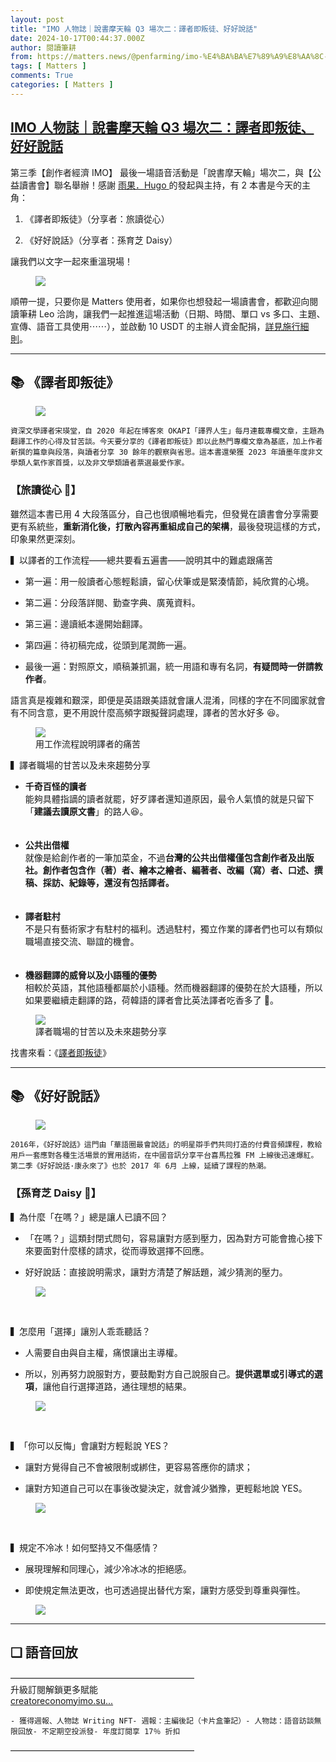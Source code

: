 ```yaml
---
layout: post
title: "IMO 人物誌｜說書摩天輪 Q3 場次二：譯者即叛徒、好好說話"
date: 2024-10-17T00:44:37.000Z
author: 閱讀筆耕
from: https://matters.news/@penfarming/imo-%E4%BA%BA%E7%89%A9%E8%AA%8C-%E8%AA%AA%E6%9B%B8%E6%91%A9%E5%A4%A9%E8%BC%AA-q3-%E5%A0%B4%E6%AC%A1%E4%BA%8C-%E8%AD%AF%E8%80%85%E5%8D%B3%E5%8F%9B%E5%BE%92-%E5%A5%BD%E5%A5%BD%E8%AA%AA%E8%A9%B1-bafybeif6e5j4ny2irgyfac6utu7kztsrhempzc3xqnijfx2ziiwgiaq64y
tags: [ Matters ]
comments: True
categories: [ Matters ]
---
```

<!--1729125877000-->
[IMO 人物誌｜說書摩天輪 Q3 場次二：譯者即叛徒、好好說話](https://matters.news/@penfarming/imo-%E4%BA%BA%E7%89%A9%E8%AA%8C-%E8%AA%AA%E6%9B%B8%E6%91%A9%E5%A4%A9%E8%BC%AA-q3-%E5%A0%B4%E6%AC%A1%E4%BA%8C-%E8%AD%AF%E8%80%85%E5%8D%B3%E5%8F%9B%E5%BE%92-%E5%A5%BD%E5%A5%BD%E8%AA%AA%E8%A9%B1-bafybeif6e5j4ny2irgyfac6utu7kztsrhempzc3xqnijfx2ziiwgiaq64y)
------

<div>
<p>第三季【創作者經濟 IMO】 最後一場語音活動是「說書摩天輪」場次二，與【公益讀書會】聯名舉辦！感謝 <a target="_blank" rel="noopener noreferrer nofollow" href="https://open.substack.com/users/27194762-hugo?utm_source=mentions">雨果．Hugo </a>的發起與主持，有 2 本書是今天的主角：</p><ol><li><p>《譯者即叛徒》（分享者：旅讀從心）</p></li><li><p>《好好說話》（分享者：孫育芝 Daisy）</p></li></ol><p>讓我們以文字一起來重溫現場！</p><figure class="image"><img src="https://imagedelivery.net/kDRCweMmqLnTPNlbum-pYA/prod/embed/9560a41d-4dc2-4094-adfb-b0dd16d9ccc0.png/public" referrerpolicy="no-referrer"><figcaption></figcaption></figure><p>順帶一提，只要你是 Matters 使用者，如果你也想發起一場讀書會，都歡迎向閱讀筆耕 Leo 洽詢，讓我們一起推進這場活動（日期、時間、單口 vs 多口、主題、宣傳、語音工具使用⋯⋯），並啟動 10 USDT 的主辦人資金配捐，<a target="_blank" rel="noopener noreferrer nofollow" href="https://matters.town/a/4f0s4l0wygbe">詳見施行細則</a>。</p><hr><h2>📚️ 《譯者即叛徒》</h2><figure class="image"><img src="https://imagedelivery.net/kDRCweMmqLnTPNlbum-pYA/prod/embed/8be4ae36-e708-4f26-aad0-acbd805abd68.png/public" referrerpolicy="no-referrer"><figcaption></figcaption></figure><pre><code>資深文學譯者宋瑛堂，自 2020 年起在博客來 OKAPI「譯界人生」每月連載專欄文章，主題為翻譯工作的心得及甘苦談。今天要分享的《譯者即叛徒》即以此熱門專欄文章為基底，加上作者新撰的篇章與段落，與讀者分享 30 餘年的觀察與省思。這本書還榮獲 2023 年讀墨年度非文學類人氣作家首獎，以及非文學類讀者票選最愛作家。</code></pre><h3>【旅讀從心 🙋】</h3><p>雖然這本書已用 4 大段落區分，自己也很順暢地看完，但發覺在讀書會分享需要更有系統些，<strong>重新消化後，打散內容再重組成自己的架構</strong>，最後發現這樣的方式，印象果然更深刻。</p><p>▍以譯者的工作流程——總共要看五遍書——說明其中的難處跟痛苦</p><ul><li><p>第一遍：用一般讀者心態輕鬆讀，留心伏筆或是緊湊情節，純欣賞的心境。</p></li><li><p>第二遍：分段落詳閱、勤查字典、廣蒐資料。</p></li><li><p>第三遍：邊讀紙本邊開始翻譯。</p></li><li><p>第四遍：待初稿完成，從頭到尾潤飾一遍。</p></li><li><p>最後一遍：對照原文，順稿兼抓漏，統一用語和專有名詞，<strong>有疑問時一併請教作者</strong>。</p></li></ul><p>語言真是複雜和艱深，即便是英語跟美語就會讓人混淆，同樣的字在不同國家就會有不同含意，更不用說什麼高頻字跟擬聲詞處理，譯者的苦水好多 😆。</p><figure class="image"><img src="https://imagedelivery.net/kDRCweMmqLnTPNlbum-pYA/prod/embed/f0013ed6-1431-4052-a546-eab1a69bffdc.png/public" referrerpolicy="no-referrer"><figcaption>用工作流程說明譯者的痛苦</figcaption></figure><p>▍譯者職場的甘苦以及未來趨勢分享</p><ul><li><p><strong>千奇百怪的讀者</strong><br class="smart">能夠具體指謫的讀者就罷，好歹譯者還知道原因，最令人氣憤的就是只留下「<strong>建議去讀原文書</strong>」的路人😆。<br class="smart">　</p></li><li><p><strong>公共出借權</strong><br class="smart">就像是給創作者的一筆加菜金，不過<strong>台灣的公共出借權僅包含創作者及出版社。創作者包含作（著）者、繪本之繪者、編著者、改編（寫）者、口述、撰稿、採訪、紀錄等，還沒有包括譯者。</strong><br class="smart"><strong>　</strong></p></li><li><p><strong>譯者駐村</strong><br class="smart">不是只有藝術家才有駐村的福利。透過駐村，獨立作業的譯者們也可以有類似職場直接交流、聯誼的機會。<br class="smart">　</p></li><li><p><strong>機器翻譯的威脅以及小語種的優勢</strong><br class="smart">相較於英語，其他語種都屬於小語種。然而機器翻譯的優勢在於大語種，所以如果要繼續走翻譯的路，荷韓語的譯者會比英法譯者吃香多了 🤣。</p></li></ul><figure class="image"><img src="https://imagedelivery.net/kDRCweMmqLnTPNlbum-pYA/prod/embed/03cdee16-34cb-43d6-82c9-e5fc16c083e8.png/public" referrerpolicy="no-referrer"><figcaption>譯者職場的甘苦以及未來趨勢分享</figcaption></figure><p>找書來看：《<a target="_blank" rel="noopener noreferrer nofollow" href="http://moo.im/a/jlnzDF">譯者即叛徒</a>》</p><hr><h2>📚️ 《好好說話》</h2><figure class="image"><img src="https://imagedelivery.net/kDRCweMmqLnTPNlbum-pYA/prod/embed/b057d511-5f10-4d33-8a99-7d7570132d44.png/public" referrerpolicy="no-referrer"><figcaption></figcaption></figure><pre><code>2016年，《好好說話》這門由「華語圈最會說話」的明星辯手們共同打造的付費音頻課程，教給用戶一套應對各種生活場景的實用話術，在中國音訊分享平台喜馬拉雅 FM 上線後迅速爆紅。第二季《好好說話·康永來了》也於 2017 年 6月 上線，延續了課程的熱潮。</code></pre><h3>【孫育芝 Daisy 🙋】</h3><p>▍為什麼「在嗎？」總是讓人已讀不回？</p><ul><li><p>「在嗎？」這類封閉式問句，容易讓對方感到壓力，因為對方可能會擔心接下來要面對什麼樣的請求，從而導致選擇不回應。</p></li><li><p>好好說話：直接說明需求，讓對方清楚了解話題，減少猜測的壓力。</p></li></ul><figure class="image"><img src="https://imagedelivery.net/kDRCweMmqLnTPNlbum-pYA/prod/embed/b4b9523c-aa37-45f7-90c2-dc06290ef4ce.png/public" referrerpolicy="no-referrer"><figcaption></figcaption></figure><p><br class="smart"></p><p>▍怎麼用「選擇」讓別人乖乖聽話？</p><ul><li><p>人需要自由與自主權，痛恨讓出主導權。</p></li><li><p>所以，別再努力說服對方，要鼓勵對方自己說服自己。<strong>提供選單或引導式的選項</strong>，讓他自行選擇道路，通往理想的結果。</p></li></ul><figure class="image"><img src="https://imagedelivery.net/kDRCweMmqLnTPNlbum-pYA/prod/embed/d199a454-357f-4d2b-bea5-6160691773b8.png/public" referrerpolicy="no-referrer"><figcaption></figcaption></figure><p><br class="smart"></p><p>▍「你可以反悔」會讓對方輕鬆說 YES？</p><ul><li><p>讓對方覺得自己不會被限制或綁住，更容易答應你的請求；</p></li><li><p>讓對方知道自己可以在事後改變決定，就會減少猶豫，更輕鬆地說 YES。</p></li></ul><figure class="image"><img src="https://imagedelivery.net/kDRCweMmqLnTPNlbum-pYA/prod/embed/812828b3-43f2-4bb5-a832-7f28ae4a0f45.png/public" referrerpolicy="no-referrer"><figcaption></figcaption></figure><p><br class="smart"></p><p>▍規定不冷冰！如何堅持又不傷感情？</p><ul><li><p>展現理解和同理心，減少冷冰冰的拒絕感。</p></li><li><p>即使規定無法更改，也可透過提出替代方案，讓對方感受到尊重與彈性。</p></li></ul><figure class="image"><img src="https://imagedelivery.net/kDRCweMmqLnTPNlbum-pYA/prod/embed/293b504d-cd07-4810-bdca-35321011bc17.png/public" referrerpolicy="no-referrer"><figcaption></figcaption></figure><hr><h2>❏ 語音回放</h2><p>—————————————————————<br class="smart">升級訂閱解鎖更多賦能<br class="smart"><a target="_blank" rel="noopener noreferrer nofollow" href="https://creatoreconomyimo.substack.com/">creatoreconomyimo.su...</a></p><pre><code>- 獲得週報、人物誌 Writing NFT- 週報：主編後記（卡片盒筆記）- 人物誌：語音訪談無限回放- 不定期空投派發- 年度訂閱享 17％ 折扣</code></pre><p>—————————————————————</p>
</div>
